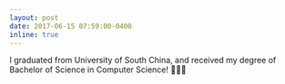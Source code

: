 ```yaml
---
layout: post
date: 2017-06-15 07:59:00-0400
inline: true
---
```


I graduated from University of South China, and received my degree of Bachelor of Science in Computer Science! 🎉🎉🎉

